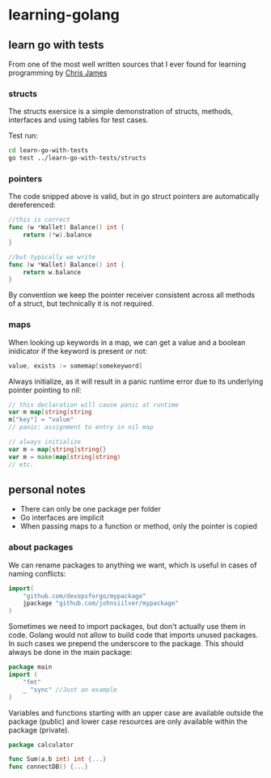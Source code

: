 # learning-golang

## learn go with tests
From one of the most well written sources that I ever found for learning programming by [Chris James](https://quii.gitbook.io/learn-go-with-tests/)

### structs
The structs exersice is a simple demonstration of structs, methods, interfaces and using tables for test cases.

Test run:
```bash
cd learn-go-with-tests
go test ../learn-go-with-tests/structs
```

### pointers
The code snipped above is valid, but in go struct pointers are automatically dereferenced:

```go
//this is correct
func (w *Wallet) Balance() int {
	return (*w).balance
}

//but typically we write
func (w *Wallet) Balance() int {
	return w.balance
}
```
By convention we keep the pointer receiver consistent across all methods of a struct, but technically it is not required.

### maps

When looking up keywords in a map, we can get a value and a boolean inidicator if the keyword is present or not:

```go
value, exists := somemap[somekeyword]
```

Always initialize, as it will result in a panic runtime error due to its underlying pointer pointing to nil:

```go
// this declaration will cause panic at runtime
var m map[string]string
m["key"] = "value"
// panic: assignment to entry in nil map

// always initialize
var m = map[string]string{}
var m = make(map[string]string)
// etc. 
```

## personal notes
- There can only be one package per folder
- Go interfaces are implicit
- When passing maps to a function or method, only the pointer is copied

### about packages
We can rename packages to anything we want, which is useful in cases of naming conflicts:

```go
import(
	"github.com/devopsforgo/mypackage"
	jpackage "github.com/johnsiilver/mypackage"
)
```

Sometimes we need to import packages, but don't actually use them in code. Golang would not allow to build code that imports unused packages. In such cases we prepend the underscore to the package. This should always be done in the main package:

```go
package main
import (
    "fmt"
    _ "sync" //Just an example
)

```

Variables and functions starting with an upper case are available outside the package (public) and lower case resources are only available within the package (private).

```go
package calculator

func Sum(a,b int) int {...}
func connectDB() {...}
```
